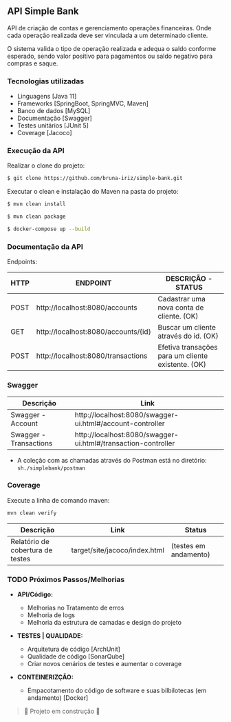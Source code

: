 ## API Simple Bank

API de criação de contas e gerenciamento operações financeiras.
Onde cada operação realizada deve ser vinculada a um determinado cliente.

O sistema valida o tipo de operação realizada e adequa o saldo conforme esperado, sendo valor positivo para pagamentos ou saldo negativo para compras e saque.

### Tecnologias utilizadas

- Linguagens [Java 11]
- Frameworks [SpringBoot, SpringMVC, Maven]
- Banco de dados [MySQL]
- Documentação [Swagger]
- Testes unitários [JUnit 5]
- Coverage [Jacoco]

### Execução da API

Realizar o clone do projeto:

```sh
$ git clone https://github.com/bruna-iriz/simple-bank.git
```
Executar o clean e instalação do Maven na pasta do projeto:

```sh
$ mvn clean install
```
```sh
$ mvn clean package
```
```sh
$ docker-compose up --build
```

### Documentação da API

Endpoints:

| HTTP | ENDPOINT   | DESCRIÇÃO - STATUS |
| ------     | ------ | ------ |
|POST   |http://localhost:8080/accounts | Cadastrar uma nova conta de cliente. (OK) |
|GET    |http://localhost:8080/accounts/{id} | Buscar um cliente através do id.  (OK) |
|POST   |http://localhost:8080/transactions| Efetiva transações para um cliente existente. (OK) |

### Swagger

| Descrição |  Link |
| ------     | ------ |
| Swagger - Account | http://localhost:8080/swagger-ui.html#/account-controller |
| Swagger - Transactions | http://localhost:8080/swagger-ui.html#/transaction-controller |

- A coleção com as chamadas através do Postman está no diretório: ```sh./simplebank/postman```

### Coverage

Execute a linha de comando maven:
```sh
mvn clean verify
```

| Descrição | Link | Status |
| ------     | ------ | ------ |
| Relatório de cobertura de testes | target/site/jacoco/index.html | (testes em andamento)


### TODO Próximos Passos/Melhorias

- **API/Código:**
  - Melhorias no Tratamento de erros
  - Melhoria de logs
  - Melhoria da estrutura de camadas e design do projeto

  
- **TESTES | QUALIDADE:**
  - Arquitetura de código [ArchUnit]
  - Qualidade de código [SonarQube]
  - Criar novos cenários de testes e aumentar o coverage

- **CONTEINERIZÇÃO:**
  - Empacotamento do código de software e suas bilbilotecas (em andamento) [Docker]
  

> :construction: Projeto em construção :construction: